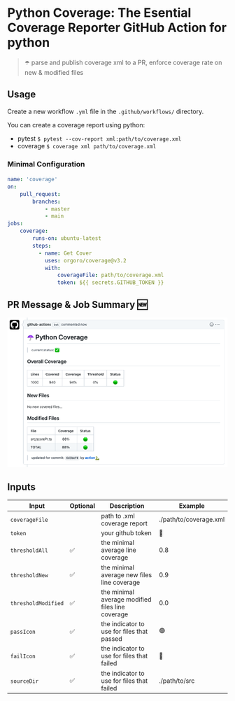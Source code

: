 # Python Coverage: The Esential Coverage Reporter GitHub Action for python

> ☂️ parse and publish coverage xml to a PR, enforce coverage rate on new & modified files

## Usage

Create a new workflow `.yml` file in the `.github/workflows/` directory.

You can create a coverage report using python:
 - pytest `$ pytest --cov-report xml:path/to/coverage.xml`
 - coverage `$ coverage xml path/to/coverage.xml`

### Minimal Configuration
```yml
name: 'coverage'
on:
    pull_request:
        branches:
            - master
            - main
jobs:
    coverage:
        runs-on: ubuntu-latest
        steps:
          - name: Get Cover 
            uses: orgoro/coverage@v3.2
            with:
                coverageFile: path/to/coverage.xml
                token: ${{ secrets.GITHUB_TOKEN }}
```
## PR Message & Job Summary 🆕

![message](./images/pr-message.png)

## Inputs

| Input               | Optional  | Description                                      | Example                |
|---------------------|-----------|--------------------------------------------------|------------------------|
| `coverageFile`      |           | path to .xml coverage report                     | ./path/to/coverage.xml |
| `token`             |           | your github token                                | 🤫                     |
| `thresholdAll`      | ✅        | the minimal average line coverage                | 0.8                    |
| `thresholdNew`      | ✅        | the minimal average new files line coverage      | 0.9                    |
| `thresholdModified` | ✅        | the minimal average modified files line coverage | 0.0                    |
| `passIcon`          | ✅        | the indicator to use for files that passed       | 🟢                      |
| `failIcon`          | ✅        | the indicator to use for files that failed       | 🔴                      |
| `sourceDir`         | ✅        | the indicator to use for files that failed       | ./path/to/src          |
